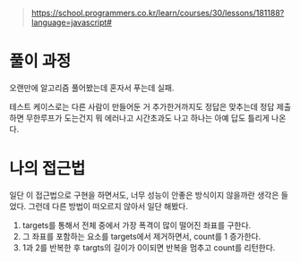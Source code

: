 > https://school.programmers.co.kr/learn/courses/30/lessons/181188?language=javascript#

# 풀이 과정

오랜만에 알고리즘 풀어봤는데 혼자서 푸는데 실패.

테스트 케이스로는 다른 사람이 만들어둔 거 추가한거까지도 정답은 맞추는데
정답 제출하면 무한루프가 도는건지 뭐 에러나고 시간초과도 나고 하나는 아예 답도 틀리게 나온다.

# 나의 접근법

일단 이 접근법으로 구현을 하면서도, 너무 성능이 안좋은 방식이지 않을까란 생각은 들었다.
그런데 다른 방법이 떠오르지 않아서 일단 해봤다.

1. targets를 통해서 전체 중에서 가장 폭격이 많이 떨어진 좌표를 구한다.
2. 그 좌표를 포함하는 요소를 targets에서 제거하면서, count를 1 증가한다.
3. 1과 2를 반복한 후 targts의 길이가 0이되면 반복을 멈추고 count를 리턴한다.
